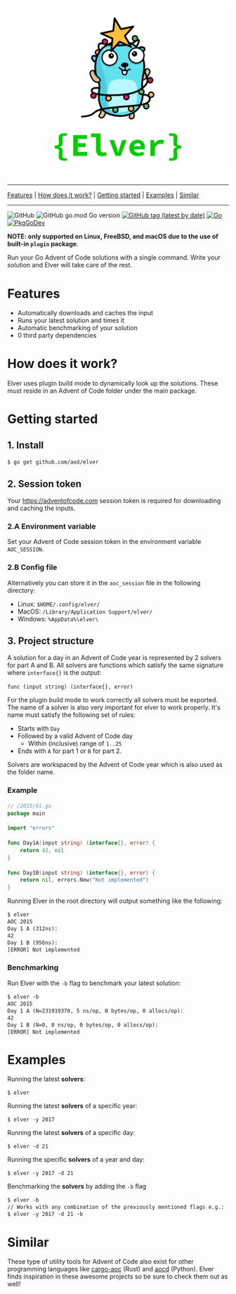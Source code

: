 ![](./_assets/elver.png)

---

[Features](#features)
| [How does it work?](#how-does-it-work)
| [Getting started](#getting-started)
| [Examples](#examples)
| [Similar](#similar)

---

![GitHub](https://img.shields.io/github/license/aod/elver)
![GitHub go.mod Go version](https://img.shields.io/github/go-mod/go-version/aod/elver)
[![GitHub tag (latest by date)](https://img.shields.io/github/v/tag/aod/elver)](https://github.com/aod/elver/releases)
[![Go](https://github.com/aod/elver/workflows/Go/badge.svg)](https://github.com/aod/elver/actions?query=workflow%3AGo)
[![PkgGoDev](https://pkg.go.dev/badge/github.com/aod/elver)](https://pkg.go.dev/github.com/aod/elver?tab=overview)

**NOTE: only supported on Linux, FreeBSD, and macOS due to the use of built-in `plugin` package**.

Run your Go Advent of Code solutions with a single command.
Write your solution and Elver will take care of the rest.

# Features

- Automatically downloads and caches the input
- Runs your latest solution and times it
- Automatic benchmarking of your solution
- 0 third party dependencies

# How does it work?

Elver uses plugin build mode to dynamically look up the solutions.
These must reside in an Advent of Code folder under the main package.

# Getting started

## 1. Install

```console
$ go get github.com/aod/elver
```

## 2. Session token

Your https://adventofcode.com session token is required for downloading and caching the inputs.

### 2.A Environment variable

Set your Advent of Code session token in the environment variable `AOC_SESSION`.

### 2.B Config file

Alternatively you can store it in the `aoc_session` file in the
following directory:

- Linux: `$HOME/.config/elver/`
- MacOS: `/Library/Application Support/elver/`
- Windows: `%AppData%\elver\`

## 3. Project structure

A solution for a day in an Advent of Code year is represented by 2 solvers for part A and B.
All solvers are functions which satisfy the same signature where `interface{}` is the output:

`func (input string) (interface{}, error)`

For the plugin build mode to work correctly all solvers must be exported.
The name of a solver is also very important for elver to work properly.
It's name must satisfy the following set of rules:

- Starts with `Day`
- Followed by a valid Advent of Code day
    - Within (inclusive) range of `1..25`
- Ends with `A` for part 1 or `B` for part 2.

Solvers are workspaced by the Advent of Code year which is also used as the folder name.

### Example

```go
// /2015/01.go
package main

import "errors"

func Day1A(input string) (interface{}, error) {
    return 42, nil
}

func Day1B(input string) (interface{}, error) {
    return nil, errors.New("Not implemented")
}
```

Running Elver in the root directory will output something like the following:

```console
$ elver
AOC 2015
Day 1 A (312ns):
42
Day 1 B (956ns):
[ERROR] Not implemented
```

### Benchmarking

Run Elver with the `-b` flag to benchmark your latest solution:

```console
$ elver -b
AOC 2015
Day 1 A (N=231919370, 5 ns/op, 0 bytes/op, 0 allocs/op):
42
Day 1 B (N=0, 0 ns/op, 0 bytes/op, 0 allocs/op):
[ERROR] Not implemented
```

# Examples

Running the latest **solvers**:

```console
$ elver
```

Running the latest **solvers** of a specific year:

```console
$ elver -y 2017
```

Running the latest **solvers** of a specific day:

```console
$ elver -d 21
```

Running the specific **solvers** of a year and day:

```console
$ elver -y 2017 -d 21
```

Benchmarking the **solvers** by adding the `-b` flag

```console
$ elver -b
// Works with any combination of the previously mentioned flags e.g.:
$ elver -y 2017 -d 21 -b
```

# Similar

These type of utility tools for Advent of Code also exist for other programming languages like
[cargo-aoc](https://github.com/gobanos/cargo-aoc)
(Rust)
and
[aocd](https://github.com/wimglenn/advent-of-code-data)
(Python).
Elver finds inspiration in these awesome projects so be sure to check them out as well!
